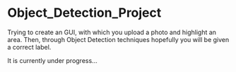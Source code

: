 # Object_Detection_Project
Trying to create an GUI, with which you upload a photo and highlight an area. Then, through Object Detection techniques 
hopefully you will be given a correct label.

It is currently under progress...
